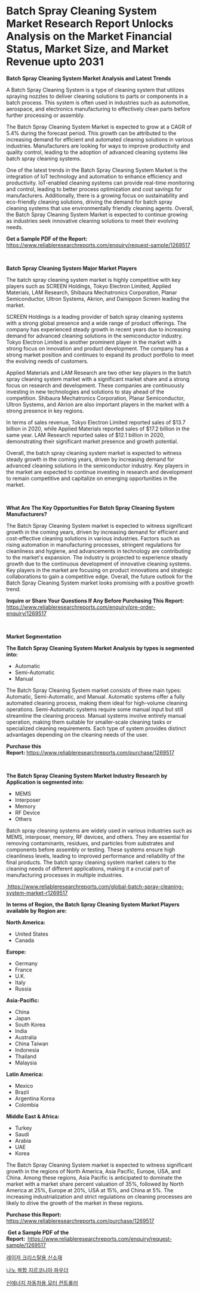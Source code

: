 <p><h1>Batch Spray Cleaning System Market Research Report Unlocks Analysis on the Market Financial Status, Market Size, and Market Revenue upto 2031</h1></p><p><strong>Batch Spray Cleaning System Market Analysis and Latest Trends</strong></p>
<p><p>A Batch Spray Cleaning System is a type of cleaning system that utilizes spraying nozzles to deliver cleaning solutions to parts or components in a batch process. This system is often used in industries such as automotive, aerospace, and electronics manufacturing to effectively clean parts before further processing or assembly.</p><p>The Batch Spray Cleaning System Market is expected to grow at a CAGR of 5.4% during the forecast period. This growth can be attributed to the increasing demand for efficient and automated cleaning solutions in various industries. Manufacturers are looking for ways to improve productivity and quality control, leading to the adoption of advanced cleaning systems like batch spray cleaning systems.</p><p>One of the latest trends in the Batch Spray Cleaning System Market is the integration of IoT technology and automation to enhance efficiency and productivity. IoT-enabled cleaning systems can provide real-time monitoring and control, leading to better process optimization and cost savings for manufacturers. Additionally, there is a growing focus on sustainability and eco-friendly cleaning solutions, driving the demand for batch spray cleaning systems that use environmentally friendly cleaning agents. Overall, the Batch Spray Cleaning System Market is expected to continue growing as industries seek innovative cleaning solutions to meet their evolving needs.</p></p>
<p><strong>Get a Sample PDF of the Report:&nbsp;</strong> <a href="https://www.reliableresearchreports.com/enquiry/request-sample/1269517">https://www.reliableresearchreports.com/enquiry/request-sample/1269517</a></p>
<p>&nbsp;</p>
<p><strong>Batch Spray Cleaning System Major Market Players</strong></p>
<p><p>The batch spray cleaning system market is highly competitive with key players such as SCREEN Holdings, Tokyo Electron Limited, Applied Materials, LAM Research, Shibaura Mechatronics Corporation, Planar Semiconductor, Ultron Systems, Akrion, and Dainippon Screen leading the market.</p><p>SCREEN Holdings is a leading provider of batch spray cleaning systems with a strong global presence and a wide range of product offerings. The company has experienced steady growth in recent years due to increasing demand for advanced cleaning solutions in the semiconductor industry. Tokyo Electron Limited is another prominent player in the market with a strong focus on innovation and product development. The company has a strong market position and continues to expand its product portfolio to meet the evolving needs of customers.</p><p>Applied Materials and LAM Research are two other key players in the batch spray cleaning system market with a significant market share and a strong focus on research and development. These companies are continuously investing in new technologies and solutions to stay ahead of the competition. Shibaura Mechatronics Corporation, Planar Semiconductor, Ultron Systems, and Akrion are also important players in the market with a strong presence in key regions.</p><p>In terms of sales revenue, Tokyo Electron Limited reported sales of $13.7 billion in 2020, while Applied Materials reported sales of $17.2 billion in the same year. LAM Research reported sales of $12.1 billion in 2020, demonstrating their significant market presence and growth potential.</p><p>Overall, the batch spray cleaning system market is expected to witness steady growth in the coming years, driven by increasing demand for advanced cleaning solutions in the semiconductor industry. Key players in the market are expected to continue investing in research and development to remain competitive and capitalize on emerging opportunities in the market.</p></p>
<p>&nbsp;</p>
<p><strong>What Are The Key Opportunities For Batch Spray Cleaning System Manufacturers?</strong></p>
<p><p>The Batch Spray Cleaning System market is expected to witness significant growth in the coming years, driven by increasing demand for efficient and cost-effective cleaning solutions in various industries. Factors such as rising automation in manufacturing processes, stringent regulations for cleanliness and hygiene, and advancements in technology are contributing to the market's expansion. The industry is projected to experience steady growth due to the continuous development of innovative cleaning systems. Key players in the market are focusing on product innovations and strategic collaborations to gain a competitive edge. Overall, the future outlook for the Batch Spray Cleaning System market looks promising with a positive growth trend.</p></p>
<p><strong>Inquire or Share Your Questions If Any Before Purchasing This Report:</strong> <a href="https://www.reliableresearchreports.com/enquiry/pre-order-enquiry/1269517">https://www.reliableresearchreports.com/enquiry/pre-order-enquiry/1269517</a></p>
<p>&nbsp;</p>
<p><strong>Market Segmentation</strong></p>
<p><strong>The Batch Spray Cleaning System Market Analysis by types is segmented into:</strong></p>
<p><ul><li>Automatic</li><li>Semi-Automatic</li><li>Manual</li></ul></p>
<p><p>The Batch Spray Cleaning System market consists of three main types: Automatic, Semi-Automatic, and Manual. Automatic systems offer a fully automated cleaning process, making them ideal for high-volume cleaning operations. Semi-Automatic systems require some manual input but still streamline the cleaning process. Manual systems involve entirely manual operation, making them suitable for smaller-scale cleaning tasks or specialized cleaning requirements. Each type of system provides distinct advantages depending on the cleaning needs of the user.</p></p>
<p><strong>Purchase this Report:&nbsp;</strong><a href="https://www.reliableresearchreports.com/purchase/1269517">https://www.reliableresearchreports.com/purchase/1269517</a></p>
<p>&nbsp;</p>
<p><strong>The Batch Spray Cleaning System Market Industry Research by Application is segmented into:</strong></p>
<p><ul><li>MEMS</li><li>Interposer</li><li>Memory</li><li>RF Device</li><li>Others</li></ul></p>
<p><p>Batch spray cleaning systems are widely used in various industries such as MEMS, interposer, memory, RF devices, and others. They are essential for removing contaminants, residues, and particles from substrates and components before assembly or testing. These systems ensure high cleanliness levels, leading to improved performance and reliability of the final products. The batch spray cleaning system market caters to the cleaning needs of different applications, making it a crucial part of manufacturing processes in multiple industries.</p></p>
<p><a href="https://www.reliableresearchreports.com/global-batch-spray-cleaning-system-market-r1269517">&nbsp;https://www.reliableresearchreports.com/global-batch-spray-cleaning-system-market-r1269517</a></p>
<p><strong>In terms of Region, the Batch Spray Cleaning System Market Players available by Region are:</strong></p>
<p>
    <p> <strong> North America: </strong>
        <ul>
            <li>United States</li>
            <li>Canada</li>
        </ul>
        </p> 
    <p> <strong> Europe: </strong>
        <ul>
            <li>Germany</li>
            <li>France</li>
            <li>U.K.</li>
            <li>Italy</li>
            <li>Russia</li>
        </ul>
        </p> 
    <p> <strong> Asia-Pacific: </strong>
        <ul>
            <li>China</li>
            <li>Japan</li>
            <li>South Korea</li>
            <li>India</li>
            <li>Australia</li>
            <li>China Taiwan</li>
            <li>Indonesia</li>
            <li>Thailand</li>
            <li>Malaysia</li>
        </ul>
        </p> 
    <p> <strong> Latin America: </strong>
        <ul>
            <li>Mexico</li>
            <li>Brazil</li>
            <li>Argentina Korea</li>
            <li>Colombia</li>
        </ul>
        </p> 
    <p> <strong> Middle East & Africa: </strong>
        <ul>
            <li>Turkey</li>
            <li>Saudi</li>
            <li>Arabia</li>
            <li>UAE</li>
            <li>Korea</li>
        </ul>
    </p>
    </p>
<p><p>The Batch Spray Cleaning System market is expected to witness significant growth in the regions of North America, Asia Pacific, Europe, USA, and China. Among these regions, Asia Pacific is anticipated to dominate the market with a market share percent valuation of 35%, followed by North America at 25%, Europe at 20%, USA at 15%, and China at 5%. The increasing industrialization and strict regulations on cleaning processes are likely to drive the growth of the market in these regions.</p></p>
<p><strong>Purchase this Report: </strong><a href="https://www.reliableresearchreports.com/purchase/1269517">https://www.reliableresearchreports.com/purchase/1269517</a></p>
<p>&nbsp;<strong>Get a Sample PDF of the Report:&nbsp;&nbsp;</strong><a href="https://www.reliableresearchreports.com/enquiry/request-sample/1269517">https://www.reliableresearchreports.com/enquiry/request-sample/1269517</a></p>
<p><strong></strong></p>
<p><p><a href="https://github.com/Skyleitney456456/Market-Research-Report-List-2/blob/main/391887791684.md">레이저 크리스탈용 신소재</a></p><p><a href="https://github.com/vs10l4sfg5c/Market-Research-Report-List-2/blob/main/760958291683.md">나노 복합 지르코니아 파우더</a></p><p><a href="https://github.com/DavidCarter19662022/Market-Research-Report-List-1/blob/main/522012491682.md">신에너지 자동차용 모터 컨트롤러</a></p></p>